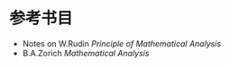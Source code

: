 # 参考书目
- Notes on W.Rudin _Principle of Mathematical Analysis_
- B.A.Zorich _Mathematical Analysis_

